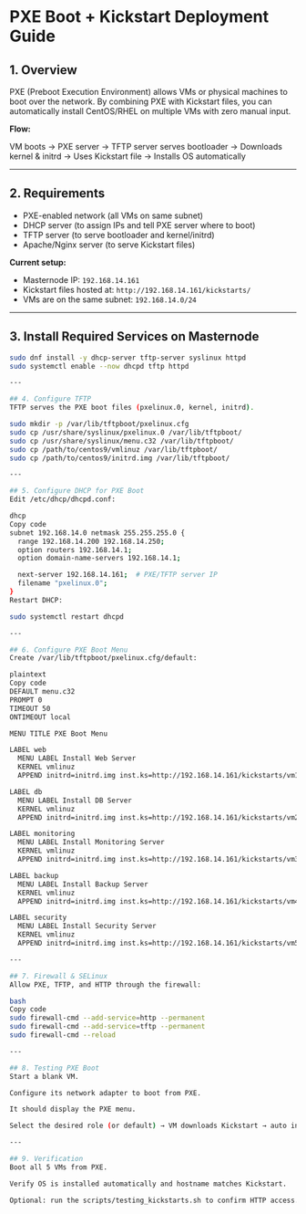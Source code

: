 # PXE Boot + Kickstart Deployment Guide

## 1. Overview

PXE (Preboot Execution Environment) allows VMs or physical machines to boot over the network. By combining PXE with Kickstart files, you can automatically install CentOS/RHEL on multiple VMs with zero manual input.

**Flow:**

VM boots -> PXE server -> TFTP server serves bootloader -> Downloads kernel & initrd
-> Uses Kickstart file -> Installs OS automatically

---

## 2. Requirements

- PXE-enabled network (all VMs on same subnet)  
- DHCP server (to assign IPs and tell PXE server where to boot)  
- TFTP server (to serve bootloader and kernel/initrd)  
- Apache/Nginx server (to serve Kickstart files)  

**Current setup:**

- Masternode IP: `192.168.14.161`  
- Kickstart files hosted at: `http://192.168.14.161/kickstarts/`  
- VMs are on the same subnet: `192.168.14.0/24`  

---

## 3. Install Required Services on Masternode

```bash
sudo dnf install -y dhcp-server tftp-server syslinux httpd
sudo systemctl enable --now dhcpd tftp httpd

---

## 4. Configure TFTP
TFTP serves the PXE boot files (pxelinux.0, kernel, initrd).

sudo mkdir -p /var/lib/tftpboot/pxelinux.cfg
sudo cp /usr/share/syslinux/pxelinux.0 /var/lib/tftpboot/
sudo cp /usr/share/syslinux/menu.c32 /var/lib/tftpboot/
sudo cp /path/to/centos9/vmlinuz /var/lib/tftpboot/
sudo cp /path/to/centos9/initrd.img /var/lib/tftpboot/

---

## 5. Configure DHCP for PXE Boot
Edit /etc/dhcp/dhcpd.conf:

dhcp
Copy code
subnet 192.168.14.0 netmask 255.255.255.0 {
  range 192.168.14.200 192.168.14.250;
  option routers 192.168.14.1;
  option domain-name-servers 192.168.14.1;

  next-server 192.168.14.161;  # PXE/TFTP server IP
  filename "pxelinux.0";
}
Restart DHCP:

sudo systemctl restart dhcpd

---

## 6. Configure PXE Boot Menu
Create /var/lib/tftpboot/pxelinux.cfg/default:

plaintext
Copy code
DEFAULT menu.c32
PROMPT 0
TIMEOUT 50
ONTIMEOUT local

MENU TITLE PXE Boot Menu

LABEL web
  MENU LABEL Install Web Server
  KERNEL vmlinuz
  APPEND initrd=initrd.img inst.ks=http://192.168.14.161/kickstarts/vm1-web-ks.cfg

LABEL db
  MENU LABEL Install DB Server
  KERNEL vmlinuz
  APPEND initrd=initrd.img inst.ks=http://192.168.14.161/kickstarts/vm2-db-ks.cfg

LABEL monitoring
  MENU LABEL Install Monitoring Server
  KERNEL vmlinuz
  APPEND initrd=initrd.img inst.ks=http://192.168.14.161/kickstarts/vm3-monitoring-ks.cfg

LABEL backup
  MENU LABEL Install Backup Server
  KERNEL vmlinuz
  APPEND initrd=initrd.img inst.ks=http://192.168.14.161/kickstarts/vm4-backup-ks.cfg

LABEL security
  MENU LABEL Install Security Server
  KERNEL vmlinuz
  APPEND initrd=initrd.img inst.ks=http://192.168.14.161/kickstarts/vm5-security-ks.cfg

---

## 7. Firewall & SELinux
Allow PXE, TFTP, and HTTP through the firewall:

bash
Copy code
sudo firewall-cmd --add-service=http --permanent
sudo firewall-cmd --add-service=tftp --permanent
sudo firewall-cmd --reload

---

## 8. Testing PXE Boot
Start a blank VM.

Configure its network adapter to boot from PXE.

It should display the PXE menu.

Select the desired role (or default) → VM downloads Kickstart → auto installs OS.

---

## 9. Verification
Boot all 5 VMs from PXE.

Verify OS is installed automatically and hostname matches Kickstart.

Optional: run the scripts/testing_kickstarts.sh to confirm HTTP access.

